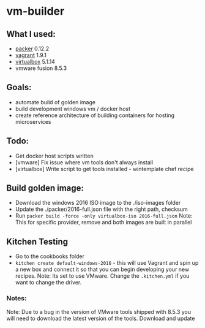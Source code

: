 # vm-builder

## What I used:
* [packer](http://packer.io) 0.12.2
* [vagrant](http://vagrant.io) 1.9.1
* [virtualbox](http://virtualbox.org) 5.1.14
* vmware fusion 8.5.3

## Goals:
* automate build of golden image
* build development windows vm / docker host
* create reference architecture of building containers for hosting microservices

## Todo:
* Get docker host scripts written
* [vmware] Fix issue where vm tools don't always install
* [virtualbox] Write script to get tools installed - wintemplate chef recipe

## Build golden image:
* Download the windows 2016 ISO image to the ./iso-images folder
* Update the ./packer/2016-full.json file with the right path, checksum
* Run `packer build -force -only virtualbox-iso 2016-full.json` Note: This for specific provider, remove and both images are built in parallel

## Kitchen Testing
* Go to the cookbooks folder
* `kitchen create default-windows-2016` - this will use Vagrant and spin up a new box and connect it so that you can begin developing your new recipes. Note: Its set to use VMware. Change the `.kitchen.yml` if you want to change the driver.

### Notes:

Note: Due to a bug in the version of VMware tools shipped with 8.5.3 you will need to download the latest version of the tools. Download and update
